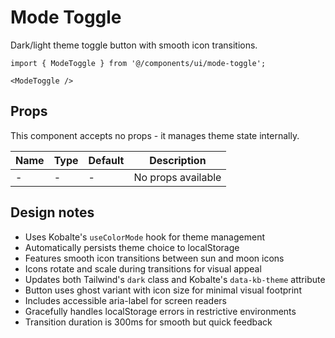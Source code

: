 # Mode Toggle

Dark/light theme toggle button with smooth icon transitions.

```tsx
import { ModeToggle } from '@/components/ui/mode-toggle';

<ModeToggle />
```

## Props

This component accepts no props - it manages theme state internally.

| Name | Type | Default | Description |
|------|------|---------|-------------|
| -    | -    | -       | No props available |

## Design notes

- Uses Kobalte's `useColorMode` hook for theme management
- Automatically persists theme choice to localStorage
- Features smooth icon transitions between sun and moon icons
- Icons rotate and scale during transitions for visual appeal
- Updates both Tailwind's `dark` class and Kobalte's `data-kb-theme` attribute
- Button uses ghost variant with icon size for minimal visual footprint
- Includes accessible aria-label for screen readers
- Gracefully handles localStorage errors in restrictive environments
- Transition duration is 300ms for smooth but quick feedback

